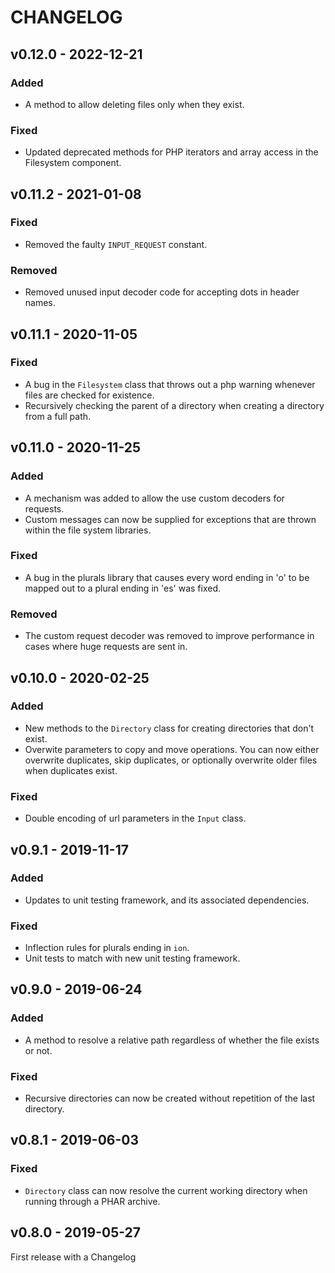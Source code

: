 CHANGELOG
==========
## v0.12.0 - 2022-12-21
### Added
- A method to allow deleting files only when they exist.

### Fixed
- Updated deprecated methods for PHP iterators and array access in the Filesystem component.

## v0.11.2 - 2021-01-08
### Fixed
- Removed the faulty `INPUT_REQUEST` constant.

### Removed
- Removed unused input decoder code for accepting dots in header names.


## v0.11.1 - 2020-11-05
### Fixed
- A bug in the `Filesystem` class that throws out a php warning whenever files are checked for existence.
- Recursively checking the parent of a directory when creating a directory from a full path.

## v0.11.0 - 2020-11-25
### Added
- A mechanism was added to allow the use custom decoders for requests.
- Custom messages can now be supplied for exceptions that are thrown within the file system libraries.

### Fixed
- A bug in the plurals library that causes every word ending in 'o' to be mapped out to a plural ending in 'es' was fixed.

### Removed
- The custom request decoder was removed to improve performance in cases where huge requests are sent in.

## v0.10.0 - 2020-02-25
### Added
- New methods to the `Directory` class for creating directories that don't exist.
- Overwite parameters to copy and move operations. You can now either overwrite duplicates, skip duplicates, or optionally overwrite older files when duplicates exist.

### Fixed
- Double encoding of url parameters in the `Input` class.

## v0.9.1 - 2019-11-17
### Added
- Updates to unit testing framework, and its associated dependencies.

### Fixed
- Inflection rules for plurals ending in `ion`.
- Unit tests to match with new unit testing framework.


## v0.9.0 - 2019-06-24
### Added
- A method to resolve a relative path regardless of whether the file exists or not.

### Fixed
- Recursive directories can now be created without repetition of the last directory.

## v0.8.1 - 2019-06-03
### Fixed
- `Directory` class can now resolve the current working directory when running through a PHAR archive.


## v0.8.0 - 2019-05-27

First release with a Changelog